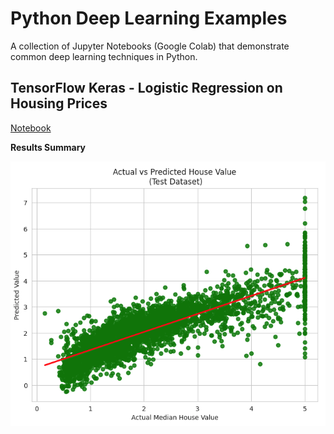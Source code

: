 # Python Deep Learning Examples

A collection of Jupyter Notebooks (Google Colab) that demonstrate common deep learning techniques in Python.

## TensorFlow Keras - Logistic Regression on Housing Prices

[Notebook](TensorFlow_Keras_Tabular_Data_Regression.ipynb)

**Results Summary**

![alt text](images/tensorflow-linear-regression.png)
